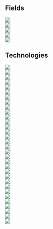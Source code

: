 <h2>Fields</h2>

[<img class="badge" src="https://adcimon.github.io/badges/color.svg">](https://adcimon.github.io/cheatsheets/color/)<br>
[<img class="badge" src="https://adcimon.github.io/badges/computer_graphics.svg">](https://adcimon.github.io/cheatsheets/computer-graphics/)<br>
[<img class="badge" src="https://adcimon.github.io/badges/regular_expressions.svg">](https://adcimon.github.io/cheatsheets/regular-expressions/)<br>
[<img class="badge" src="https://adcimon.github.io/badges/cybersecurity.svg">](https://adcimon.github.io/cheatsheets/cybersecurity/)<br>
[<img class="badge" src="https://adcimon.github.io/badges/streaming.svg">](https://adcimon.github.io/cheatsheets/streaming/)<br>

<h2>Technologies</h2>

[<img class="badge" src="https://adcimon.github.io/badges/android.svg">](https://adcimon.github.io/cheatsheets/android/)<br>
[<img class="badge" src="https://adcimon.github.io/badges/aws.svg">](https://adcimon.github.io/cheatsheets/aws/)<br>
[<img class="badge" src="https://adcimon.github.io/badges/blender.svg">](https://adcimon.github.io/cheatsheets/blender/)<br>
[<img class="badge" src="https://adcimon.github.io/badges/brainstorm.svg">](https://adcimon.github.io/cheatsheets/brainstorm/)<br>
[<img class="badge" src="https://adcimon.github.io/badges/cmake.svg">](https://adcimon.github.io/cheatsheets/cmake/)<br>
[<img class="badge" src="https://adcimon.github.io/badges/cpp.svg">](https://adcimon.github.io/cheatsheets/cpp/)<br>
[<img class="badge" src="https://adcimon.github.io/badges/css.svg">](https://adcimon.github.io/cheatsheets/css/)<br>
[<img class="badge" src="https://adcimon.github.io/badges/curl.svg">](https://adcimon.github.io/cheatsheets/curl/)<br>
[<img class="badge" src="https://adcimon.github.io/badges/docker.svg">](https://adcimon.github.io/cheatsheets/docker/)<br>
[<img class="badge" src="https://adcimon.github.io/badges/ffmpeg.svg">](https://adcimon.github.io/cheatsheets/ffmpeg/)<br>
[<img class="badge" src="https://adcimon.github.io/badges/git.svg">](https://adcimon.github.io/cheatsheets/git/)<br>
[<img class="badge" src="https://adcimon.github.io/badges/go.svg">](https://adcimon.github.io/cheatsheets/go/)<br>
[<img class="badge" src="https://adcimon.github.io/badges/gstreamer.svg">](https://adcimon.github.io/cheatsheets/gstreamer/)<br>
[<img class="badge" src="https://adcimon.github.io/badges/http.svg">](https://adcimon.github.io/cheatsheets/http/)<br>
[<img class="badge" src="https://adcimon.github.io/badges/linux.svg">](https://adcimon.github.io/cheatsheets/linux/)<br>
[<img class="badge" src="https://adcimon.github.io/badges/livekit.svg">](https://adcimon.github.io/cheatsheets/livekit/)<br>
[<img class="badge" src="https://adcimon.github.io/badges/mercurial.svg">](https://adcimon.github.io/cheatsheets/mercurial/)<br>
[<img class="badge" src="https://adcimon.github.io/badges/ndi.svg">](https://adcimon.github.io/cheatsheets/ndi/)<br>
[<img class="badge" src="https://adcimon.github.io/badges/netstat.svg">](https://adcimon.github.io/cheatsheets/netstat/)<br>
[<img class="badge" src="https://adcimon.github.io/badges/nginx.svg">](https://adcimon.github.io/cheatsheets/nginx/)<br>
[<img class="badge" src="https://adcimon.github.io/badges/nodejs.svg">](https://adcimon.github.io/cheatsheets/nodejs/)<br>
[<img class="badge" src="https://adcimon.github.io/badges/python.svg">](https://adcimon.github.io/cheatsheets/python/)<br>
[<img class="badge" src="https://adcimon.github.io/badges/tcpdump.svg">](https://adcimon.github.io/cheatsheets/tcpdump/)<br>
[<img class="badge" src="https://adcimon.github.io/badges/terraform.svg">](https://adcimon.github.io/cheatsheets/terraform/)<br>
[<img class="badge" src="https://adcimon.github.io/badges/trinity_core.svg">](https://adcimon.github.io/cheatsheets/trinity-core/)<br>
[<img class="badge" src="https://adcimon.github.io/badges/turn.svg">](https://adcimon.github.io/cheatsheets/turn/)<br>
[<img class="badge" src="https://adcimon.github.io/badges/unity.svg">](https://adcimon.github.io/cheatsheets/unity/)<br>
[<img class="badge" src="https://adcimon.github.io/badges/visual_studio_code.svg">](https://adcimon.github.io/cheatsheets/visual-studio-code/)<br>
[<img class="badge" src="https://adcimon.github.io/badges/visual_studio.svg">](https://adcimon.github.io/cheatsheets/visual-studio/)<br>
[<img class="badge" src="https://adcimon.github.io/badges/webrtc.svg">](https://adcimon.github.io/cheatsheets/webrtc/)<br>
[<img class="badge" src="https://adcimon.github.io/badges/windows.svg">](https://adcimon.github.io/cheatsheets/windows/)<br>
[<img class="badge" src="https://adcimon.github.io/badges/dotnet.svg">](https://adcimon.github.io/cheatsheets/dotnet/)<br>
